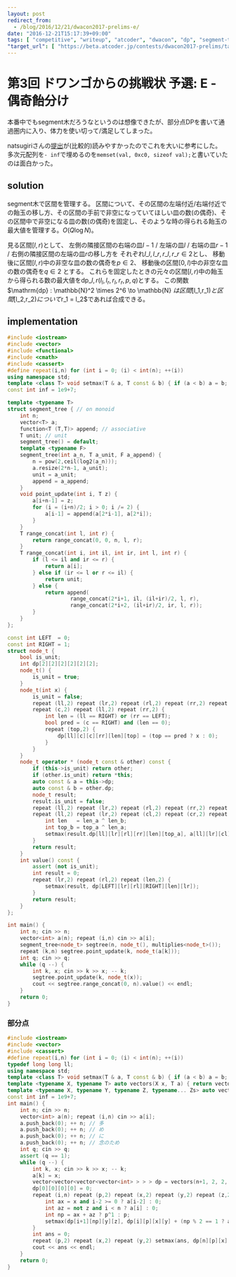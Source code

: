 ```yaml
---
layout: post
redirect_from:
  - /blog/2016/12/21/dwacon2017-prelims-e/
date: "2016-12-21T15:17:39+09:00"
tags: [ "competitive", "writeup", "atcoder", "dwacon", "dp", "segment-tree" ]
"target_url": [ "https://beta.atcoder.jp/contests/dwacon2017-prelims/tasks/dwango2017qual_e" ]
---
```


# 第3回 ドワンゴからの挑戦状 予選: E - 偶奇飴分け

本番中でもsegment木だろうなというのは想像できたが、部分点DPを書いて通過圏内に入り、体力を使い切って/満足してしまった。

natsugiriさんの[提出](https://beta.atcoder.jp/contests/dwacon2017-prelims/submissions/1029490)が(比較的)読みやすかったのでこれを大いに参考にした。
多次元配列を`- inf`で埋めるのを`memset(val, 0xc0, sizeof val);`と書いていたのは面白かった。

## solution

segment木で区間を管理する。
区間について、その区間の左端付近/右端付近での飴玉の移し方、その区間の手前で非空になっていてほしい皿の数(の偶奇)、その区間中で非空になる皿の数(の偶奇)を固定し、そのような時の得られる飴玉の最大値を管理する。$O(Q \log N)$。

見る区間$[l,r)$として、
左側の隣接区間の右端の皿$l-1$ / 左端の皿$l$ / 右端の皿$r-1$ / 右側の隣接区間の左端の皿$r$の移し方を
それぞれ$l\_l, l\_r, r\_l, r\_r \in 2$とし、
移動後に区間$[l,r)$中の非空な皿の数の偶奇を$p \in 2$、
移動後の区間$[0,l)$中の非空な皿の数の偶奇を$q \in 2$
とする。
これらを固定したときの元々の区間$[l,r)$中の飴玉から得られる数の最大値を$\mathrm{dp}\_{l,r}(l_l, l_r, r_l, r_r, p, q)$とする。
この関数$\mathrm{dp} : \mathbb{N}^2 \times 2^6 \to \mathbb{N} $は区間$[l_1,r_1)$と区間$[l_2,r_2)$について$r_1 = l_2$であれば合成できる。

## implementation

``` c++
#include <iostream>
#include <vector>
#include <functional>
#include <cmath>
#include <cassert>
#define repeat(i,n) for (int i = 0; (i) < int(n); ++(i))
using namespace std;
template <class T> void setmax(T & a, T const & b) { if (a < b) a = b; }
const int inf = 1e9+7;

template <typename T>
struct segment_tree { // on monoid
    int n;
    vector<T> a;
    function<T (T,T)> append; // associative
    T unit; // unit
    segment_tree() = default;
    template <typename F>
    segment_tree(int a_n, T a_unit, F a_append) {
        n = pow(2,ceil(log2(a_n)));
        a.resize(2*n-1, a_unit);
        unit = a_unit;
        append = a_append;
    }
    void point_update(int i, T z) {
        a[i+n-1] = z;
        for (i = (i+n)/2; i > 0; i /= 2) {
            a[i-1] = append(a[2*i-1], a[2*i]);
        }
    }
    T range_concat(int l, int r) {
        return range_concat(0, 0, n, l, r);
    }
    T range_concat(int i, int il, int ir, int l, int r) {
        if (l <= il and ir <= r) {
            return a[i];
        } else if (ir <= l or r <= il) {
            return unit;
        } else {
            return append(
                    range_concat(2*i+1, il, (il+ir)/2, l, r),
                    range_concat(2*i+2, (il+ir)/2, ir, l, r));
        }
    }
};

const int LEFT  = 0;
const int RIGHT = 1;
struct node_t {
    bool is_unit;
    int dp[2][2][2][2][2][2];
    node_t() {
        is_unit = true;
    }
    node_t(int x) {
        is_unit = false;
        repeat (ll,2) repeat (lr,2) repeat (rl,2) repeat (rr,2) repeat (len,2) repeat (top,2) dp[ll][lr][rl][rr][len][top] = - inf;
        repeat (c,2) repeat (ll,2) repeat (rr,2) {
            int len = (ll == RIGHT) or (rr == LEFT);
            bool pred = (c == RIGHT) and (len == 0);
            repeat (top,2) {
                dp[ll][c][c][rr][len][top] = (top == pred ? x : 0);
            }
        }
    }
    node_t operator * (node_t const & other) const {
        if (this->is_unit) return other;
        if (other.is_unit) return *this;
        auto const & a = this->dp;
        auto const & b = other.dp;
        node_t result;
        result.is_unit = false;
        repeat (ll,2) repeat (lr,2) repeat (rl,2) repeat (rr,2) repeat (len,2) repeat (top,2) result.dp[ll][lr][rl][rr][len][top] = - inf;
        repeat (ll,2) repeat (lr,2) repeat (cl,2) repeat (cr,2) repeat (rl,2) repeat (rr,2) repeat (len_a,2) repeat (len_b,2) repeat (top_a,2) {
            int len   = len_a ^ len_b;
            int top_b = top_a ^ len_a;
            setmax(result.dp[ll][lr][rl][rr][len][top_a], a[ll][lr][cl][cr][len_a][top_a] + b[cl][cr][rl][rr][len_b][top_b]);
        }
        return result;
    }
    int value() const {
        assert (not is_unit);
        int result = 0;
        repeat (lr,2) repeat (rl,2) repeat (len,2) {
            setmax(result, dp[LEFT][lr][rl][RIGHT][len][lr]);
        }
        return result;
    }
};

int main() {
    int n; cin >> n;
    vector<int> a(n); repeat (i,n) cin >> a[i];
    segment_tree<node_t> segtree(n, node_t(), multiplies<node_t>());
    repeat (k,n) segtree.point_update(k, node_t(a[k]));
    int q; cin >> q;
    while (q --) {
        int k, x; cin >> k >> x; -- k;
        segtree.point_update(k, node_t(x));
        cout << segtree.range_concat(0, n).value() << endl;
    }
    return 0;
}
```

### 部分点

``` c++
#include <iostream>
#include <vector>
#include <cassert>
#define repeat(i,n) for (int i = 0; (i) < int(n); ++(i))
typedef long long ll;
using namespace std;
template <class T> void setmax(T & a, T const & b) { if (a < b) a = b; }
template <typename X, typename T> auto vectors(X x, T a) { return vector<T>(x, a); }
template <typename X, typename Y, typename Z, typename... Zs> auto vectors(X x, Y y, Z z, Zs... zs) { auto cont = vectors(y, z, zs...); return vector<decltype(cont)>(x, cont); }
const int inf = 1e9+7;
int main() {
    int n; cin >> n;
    vector<int> a(n); repeat (i,n) cin >> a[i];
    a.push_back(0); ++ n; // 多
    a.push_back(0); ++ n; // め
    a.push_back(0); ++ n; // に
    a.push_back(0); ++ n; // 念のため
    int q; cin >> q;
    assert (q == 1);
    while (q --) {
        int k, x; cin >> k >> x; -- k;
        a[k] = x;
        vector<vector<vector<vector<int> > > > dp = vectors(n+1, 2, 2, 2, - inf);
        dp[0][0][0][0] = 0;
        repeat (i,n) repeat (p,2) repeat (x,2) repeat (y,2) repeat (z,2) {
            int ax = x and i-2 >= 0 ? a[i-2] : 0;
            int az = not z and i < n ? a[i] : 0;
            int np = ax + az ? p^1 : p;
            setmax(dp[i+1][np][y][z], dp[i][p][x][y] + (np % 2 == 1 ? ax + az : 0));
        }
        int ans = 0;
        repeat (p,2) repeat (x,2) repeat (y,2) setmax(ans, dp[n][p][x][y]);
        cout << ans << endl;
    }
    return 0;
}
```
